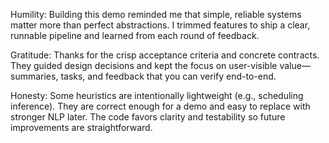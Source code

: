 Humility: Building this demo reminded me that simple, reliable systems matter more than perfect abstractions. I trimmed features to ship a clear, runnable pipeline and learned from each round of feedback.

Gratitude: Thanks for the crisp acceptance criteria and concrete contracts. They guided design decisions and kept the focus on user-visible value—summaries, tasks, and feedback that you can verify end-to-end.

Honesty: Some heuristics are intentionally lightweight (e.g., scheduling inference). They are correct enough for a demo and easy to replace with stronger NLP later. The code favors clarity and testability so future improvements are straightforward.
